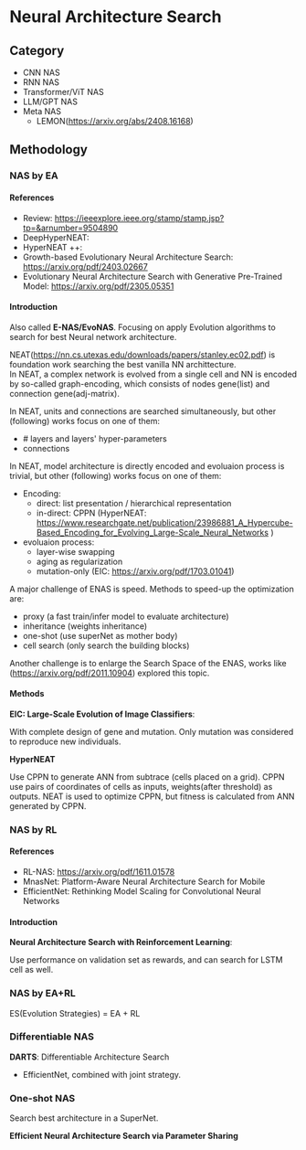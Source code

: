 # Neural Architecture Search

## Category
- CNN NAS
- RNN NAS
- Transformer/ViT NAS
- LLM/GPT NAS
- Meta NAS
  - LEMON(https://arxiv.org/abs/2408.16168)


## Methodology

### NAS by EA

#### References
- Review: https://ieeexplore.ieee.org/stamp/stamp.jsp?tp=&arnumber=9504890
- DeepHyperNEAT: 
- HyperNEAT ++: 
- Growth-based Evolutionary Neural Architecture Search: https://arxiv.org/pdf/2403.02667
- Evolutionary Neural Architecture Search with Generative Pre-Trained Model: https://arxiv.org/pdf/2305.05351

#### Introduction
Also called **E-NAS/EvoNAS**. Focusing on apply Evolution algorithms to search for best Neural network architecture.

NEAT(https://nn.cs.utexas.edu/downloads/papers/stanley.ec02.pdf) is foundation work searching the best vanilla NN archittecture.  
In NEAT, a complex network is evolved from a single cell and NN is encoded by so-called graph-encoding, 
which consists of nodes gene(list) and connection gene(adj-matrix).

In NEAT, units and connections are searched simultaneously, but other (following) works focus on one of them:
- \# layers and layers' hyper-parameters
- connections

In NEAT, model architecture is directly encoded and evoluaion process is trivial, but other (following) works focus on one of them:
- Encoding: 
  - direct: list presentation / hierarchical representation 
  - in-direct: CPPN (HyperNEAT: https://www.researchgate.net/publication/23986881_A_Hypercube-Based_Encoding_for_Evolving_Large-Scale_Neural_Networks
)
- evoluaion process:
  - layer-wise swapping
  - aging as regularization
  - mutation-only (EIC: https://arxiv.org/pdf/1703.01041)


A major challenge of ENAS is speed. Methods to speed-up the optimization are:
- proxy (a fast train/infer model to evaluate architecture)
- inheritance (weights inheritance)
- one-shot (use superNet as mother body)
- cell search (only search the building blocks)

Another challenge is to enlarge the Search Space of the ENAS, works like (https://arxiv.org/pdf/2011.10904)
explored this topic.

#### Methods

**EIC: Large-Scale Evolution of Image Classifiers**: 

With complete design of gene and mutation. 
Only mutation was considered to reproduce new individuals.

**HyperNEAT**

Use CPPN to generate ANN from subtrace (cells placed on a grid). 
CPPN use pairs of coordinates of cells as inputs, weights(after threshold) as outputs.
NEAT is used to optimize CPPN, but fitness is calculated from ANN generated by CPPN.


### NAS by RL

#### References
- RL-NAS: https://arxiv.org/pdf/1611.01578
- MnasNet: Platform-Aware Neural Architecture Search for Mobile
- EfficientNet: Rethinking Model Scaling for Convolutional Neural Networks

#### Introduction

**Neural Architecture Search with Reinforcement Learning**:

Use performance on validation set as rewards, and can search for LSTM cell as well.

### NAS by EA+RL
ES(Evolution Strategies) = EA + RL

### Differentiable NAS

**DARTS**: Differentiable Architecture Search 

- EfficientNet, combined with joint strategy.


### One-shot NAS
Search best architecture in a SuperNet.


**Efficient Neural Architecture Search via Parameter Sharing**